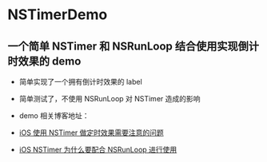 # NSTimerDemo

## 一个简单 NSTimer 和 NSRunLoop 结合使用实现倒计时效果的 demo

- 简单实现了一个拥有倒计时效果的 label

- 简单测试了，不使用 NSRunLoop 对 NSTimer 造成的影响

- demo 相关博客地址：

- [iOS 使用 NSTimer 做定时效果需要注意的问题](http://www.jianshu.com/p/f43052f3a5ea)

- [iOS NSTimer 为什么要配合 NSRunLoop 进行使用](http://www.jianshu.com/p/8b42e2992624)
